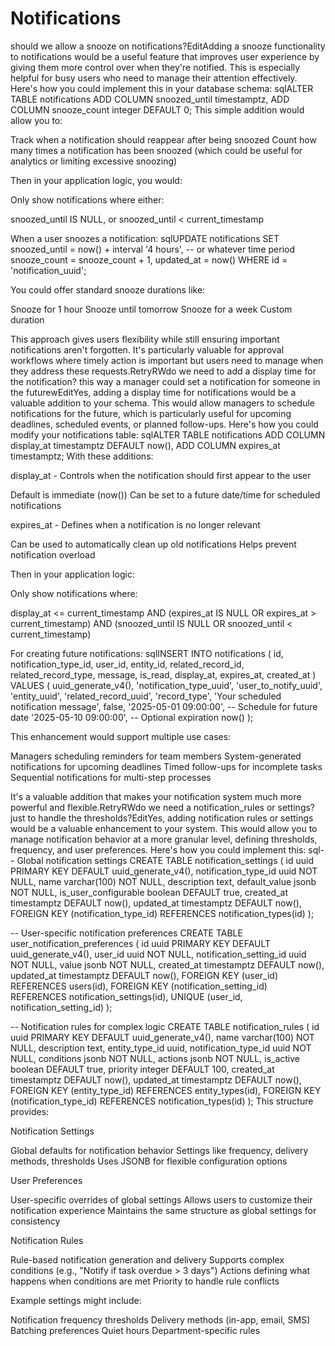 # Notifications

should we allow a snooze on notifications?EditAdding a snooze functionality to notifications would be a useful feature that improves user experience by giving them more control over when they're notified. This is especially helpful for busy users who need to manage their attention effectively.
Here's how you could implement this in your database schema:
sqlALTER TABLE notifications
ADD COLUMN snoozed_until timestamptz,
ADD COLUMN snooze_count integer DEFAULT 0;
This simple addition would allow you to:

Track when a notification should reappear after being snoozed
Count how many times a notification has been snoozed (which could be useful for analytics or limiting excessive snoozing)

Then in your application logic, you would:

Only show notifications where either:

snoozed_until IS NULL, or
snoozed_until < current_timestamp

When a user snoozes a notification:
sqlUPDATE notifications
SET
snoozed_until = now() + interval '4 hours', -- or whatever time period
snooze_count = snooze_count + 1,
updated_at = now()
WHERE id = 'notification_uuid';

You could offer standard snooze durations like:

Snooze for 1 hour
Snooze until tomorrow
Snooze for a week
Custom duration

This approach gives users flexibility while still ensuring important notifications aren't forgotten. It's particularly valuable for approval workflows where timely action is important but users need to manage when they address these requests.RetryRWdo we need to add a display time for the notification? this way a manager could set a notification for someone in the futurewEditYes, adding a display time for notifications would be a valuable addition to your schema. This would allow managers to schedule notifications for the future, which is particularly useful for upcoming deadlines, scheduled events, or planned follow-ups.
Here's how you could modify your notifications table:
sqlALTER TABLE notifications
ADD COLUMN display_at timestamptz DEFAULT now(),
ADD COLUMN expires_at timestamptz;
With these additions:

display_at - Controls when the notification should first appear to the user

Default is immediate (now())
Can be set to a future date/time for scheduled notifications

expires_at - Defines when a notification is no longer relevant

Can be used to automatically clean up old notifications
Helps prevent notification overload

Then in your application logic:

Only show notifications where:

display_at <= current_timestamp AND
(expires_at IS NULL OR expires_at > current_timestamp) AND
(snoozed_until IS NULL OR snoozed_until < current_timestamp)

For creating future notifications:
sqlINSERT INTO notifications (
id, notification_type_id, user_id, entity_id,
related_record_id, related_record_type, message,
is_read, display_at, expires_at, created_at
)
VALUES (
uuid_generate_v4(),
'notification_type_uuid',
'user_to_notify_uuid',
'entity_uuid',
'related_record_uuid',
'record_type',
'Your scheduled notification message',
false,
'2025-05-01 09:00:00', -- Schedule for future date
'2025-05-10 09:00:00', -- Optional expiration
now()
);

This enhancement would support multiple use cases:

Managers scheduling reminders for team members
System-generated notifications for upcoming deadlines
Timed follow-ups for incomplete tasks
Sequential notifications for multi-step processes

It's a valuable addition that makes your notification system much more powerful and flexible.RetryRWdo we need a notification_rules or settings? just to handle the thresholds?EditYes, adding notification rules or settings would be a valuable enhancement to your system. This would allow you to manage notification behavior at a more granular level, defining thresholds, frequency, and user preferences.
Here's how you could implement this:
sql-- Global notification settings
CREATE TABLE notification_settings (
id uuid PRIMARY KEY DEFAULT uuid_generate_v4(),
notification_type_id uuid NOT NULL,
name varchar(100) NOT NULL,
description text,
default_value jsonb NOT NULL,
is_user_configurable boolean DEFAULT true,
created_at timestamptz DEFAULT now(),
updated_at timestamptz DEFAULT now(),
FOREIGN KEY (notification_type_id) REFERENCES notification_types(id)
);

-- User-specific notification preferences
CREATE TABLE user_notification_preferences (
id uuid PRIMARY KEY DEFAULT uuid_generate_v4(),
user_id uuid NOT NULL,
notification_setting_id uuid NOT NULL,
value jsonb NOT NULL,
created_at timestamptz DEFAULT now(),
updated_at timestamptz DEFAULT now(),
FOREIGN KEY (user_id) REFERENCES users(id),
FOREIGN KEY (notification_setting_id) REFERENCES notification_settings(id),
UNIQUE (user_id, notification_setting_id)
);

-- Notification rules for complex logic
CREATE TABLE notification_rules (
id uuid PRIMARY KEY DEFAULT uuid_generate_v4(),
name varchar(100) NOT NULL,
description text,
entity_type_id uuid,
notification_type_id uuid NOT NULL,
conditions jsonb NOT NULL,
actions jsonb NOT NULL,
is_active boolean DEFAULT true,
priority integer DEFAULT 100,
created_at timestamptz DEFAULT now(),
updated_at timestamptz DEFAULT now(),
FOREIGN KEY (entity_type_id) REFERENCES entity_types(id),
FOREIGN KEY (notification_type_id) REFERENCES notification_types(id)
);
This structure provides:

Notification Settings

Global defaults for notification behavior
Settings like frequency, delivery methods, thresholds
Uses JSONB for flexible configuration options

User Preferences

User-specific overrides of global settings
Allows users to customize their notification experience
Maintains the same structure as global settings for consistency

Notification Rules

Rule-based notification generation and delivery
Supports complex conditions (e.g., "Notify if task overdue > 3 days")
Actions defining what happens when conditions are met
Priority to handle rule conflicts

Example settings might include:

Notification frequency thresholds
Delivery methods (in-app, email, SMS)
Batching preferences
Quiet hours
Department-specific rules
